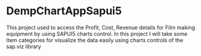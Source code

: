 # DempChartAppSapui5

This project used to access the Profit, Cost, Revenue details for Film making equipment by using SAPUI5 charts control. In this project I will take some Item categories for visualize the data easily using charts controls of the sap.viz library
